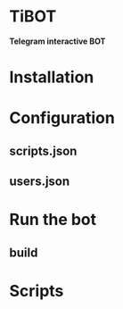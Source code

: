 # TiBOT

**Telegram interactive BOT**

# Installation



# Configuration

## scripts.json

## users.json

# Run the bot

## build


# Scripts


